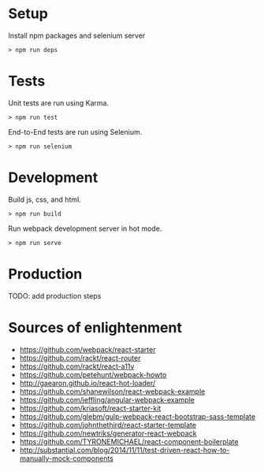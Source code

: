 Setup
=

Install npm packages and selenium server

```
> npm run deps
```

Tests
=

Unit tests are run using Karma.

```
> npm run test
```

End-to-End tests are run using Selenium.

```
> npm run selenium
```

Development
=

Build js, css, and html.

```
> npm run build
```

Run webpack development server in hot mode.

```
> npm run serve
```

Production
=

TODO: add production steps


Sources of enlightenment
=
- https://github.com/webpack/react-starter
- https://github.com/rackt/react-router
- https://github.com/rackt/react-a11y
- https://github.com/petehunt/webpack-howto
- http://gaearon.github.io/react-hot-loader/
- https://github.com/shanewilson/react-webpack-example
- https://github.com/jeffling/angular-webpack-example
- https://github.com/kriasoft/react-starter-kit
- https://github.com/glebm/gulp-webpack-react-bootstrap-sass-template
- https://github.com/johnthethird/react-starter-template
- https://github.com/newtriks/generator-react-webpack
- https://github.com/TYRONEMICHAEL/react-component-boilerplate
- http://substantial.com/blog/2014/11/11/test-driven-react-how-to-manually-mock-components

